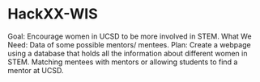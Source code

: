 # HackXX-WIS
Goal: Encourage women in UCSD to be more involved in STEM. 
What We Need: Data of some possible mentors/ mentees. 
Plan: Create a webpage using a database that holds all the information 
about different women in STEM. Matching mentees with mentors or allowing
students to find a mentor at UCSD. 
